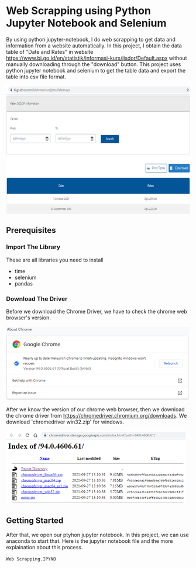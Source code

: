 # Web Scrapping using Python Jupyter Notebook and Selenium
By using python jupyter-notebook, I do web scrapping to get data and information from a website automatically. In this project, I obtain the data table of "Date and Rates" in website https://www.bi.go.id/en/statistik/informasi-kurs/jisdor/Default.aspx without manually downloading through the "download" button. This project uses python jupyter notebook and selenium to get the table data and export the table into csv file format.<br/><br/>
<img src="Website Appearance.png" width="800" height="350"><br/>

## Prerequisites
### Import The Library
These are all libraries you need to install
- time
- selenium
- pandas

### Download The Driver
Before we download the  Chrome Driver, we have to check the chrome web browser's version.<br/><br/>
<img src="Chrome Web Browser's Version.png" width="500" height="200"><br/>

After we know the version of our chrome web browser, then we download the chrome driver from https://chromedriver.chromium.org/downloads. We download 'chromedriver win32.zip' for windows.<br/><br/>
<img src="Chrome Driver.png" width="490" height="200"><br/>

## Getting Started
After that, we open our ptyhon jupyter notebook. In this project, we can use anaconda to start that. Here is the jupyter notebook file and the more explaination about this process.

`Web Scrapping.IPYNB`
